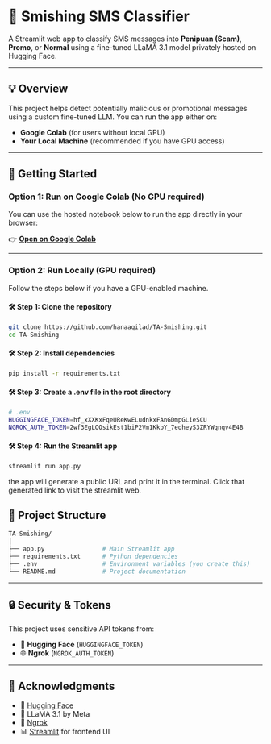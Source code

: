 # 📱 Smishing SMS Classifier

A Streamlit web app to classify SMS messages into **Penipuan (Scam)**, **Promo**, or **Normal** using a fine-tuned LLaMA 3.1 model privately hosted on Hugging Face.

---

## 💡 Overview

This project helps detect potentially malicious or promotional messages using a custom fine-tuned LLM. You can run the app either on:

- **Google Colab** (for users without local GPU)
- **Your Local Machine** (recommended if you have GPU access)

---

## 🚀 Getting Started

### Option 1: Run on Google Colab (No GPU required)

You can use the hosted notebook below to run the app directly in your browser:

👉 **[Open on Google Colab](https://colab.research.google.com/drive/1Q_KB1KJ0CvFDX3eWp4S8NyP4XEdZKHKL?usp=sharing)**

---

### Option 2: Run Locally (GPU required)

Follow the steps below if you have a GPU-enabled machine.

#### 🛠 Step 1: Clone the repository

```bash
git clone https://github.com/hanaaqilad/TA-Smishing.git
cd TA-Smishing
```

#### 🛠 Step 2: Install dependencies
```bash
pip install -r requirements.txt
```

#### 🛠 Step 3: Create a .env file in the root directory
```bash
# .env
HUGGINGFACE_TOKEN=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
NGROK_AUTH_TOKEN=2wf3EgLOOsikEst1biP2Vm1KkbY_7eoheyS3ZRYWqnqv4E4B

```

#### 🛠 Step 4: Run the Streamlit app
```bash
streamlit run app.py
```

the app will generate a public URL and print it in the terminal. Click that generated link to visit the streamlit web.


## 📂 Project Structure

```bash
TA-Smishing/
│
├── app.py                # Main Streamlit app
├── requirements.txt      # Python dependencies
├── .env                  # Environment variables (you create this)
└── README.md             # Project documentation
```

---

## 🔒 Security & Tokens

This project uses sensitive API tokens from:

- 🔐 **Hugging Face** (`HUGGINGFACE_TOKEN`)
- 🌐 **Ngrok** (`NGROK_AUTH_TOKEN`)

---

## 🙌 Acknowledgments

- 🤗 [Hugging Face](https://huggingface.co/)
- 🦙 LLaMA 3.1 by Meta
- 🔗 [Ngrok](https://ngrok.com/)
- 📊 [Streamlit](https://streamlit.io/) for frontend UI
